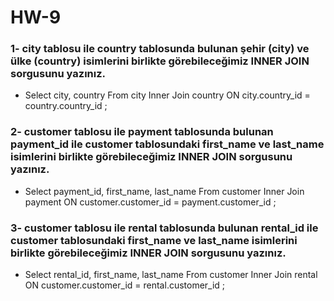 # HW-9

### 1- city tablosu ile country tablosunda bulunan şehir (city) ve ülke (country) isimlerini birlikte görebileceğimiz INNER JOIN sorgusunu yazınız.

- Select city, country From city
Inner Join country ON city.country_id = country.country_id ;

### 2- customer tablosu ile payment tablosunda bulunan payment_id ile customer tablosundaki first_name ve last_name isimlerini birlikte görebileceğimiz INNER JOIN sorgusunu yazınız.

- Select payment_id, first_name, last_name From customer
Inner Join payment ON customer.customer_id = payment.customer_id ;

### 3- customer tablosu ile rental tablosunda bulunan rental_id ile customer tablosundaki first_name ve last_name isimlerini birlikte görebileceğimiz INNER JOIN sorgusunu yazınız.

- Select rental_id, first_name, last_name From customer
Inner Join rental ON customer.customer_id = rental.customer_id ;


